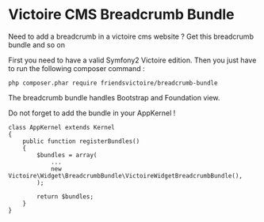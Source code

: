 Victoire CMS Breadcrumb Bundle
============

Need to add a breadcrumb in a victoire cms website ?
Get this breadcrumb bundle and so on

First you need to have a valid Symfony2 Victoire edition.
Then you just have to run the following composer command :

    php composer.phar require friendsvictoire/breadcrumb-bundle

The breadcrumb bundle handles Bootstrap and Foundation view.


Do not forget to add the bundle in your AppKernel !

    class AppKernel extends Kernel
    {
        public function registerBundles()
        {
            $bundles = array(
                ...
                new Victoire\Widget\BreadcrumbBundle\VictoireWidgetBreadcrumbBundle(),
            );

            return $bundles;
        }
    }

